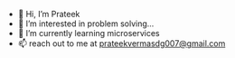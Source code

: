 - 👋 Hi, I’m Prateek
- 👀 I’m interested in problem solving...
- 🌱 I’m currently learning microservices
- 📫 reach out to me at prateekvermasdg007@gmail.com

